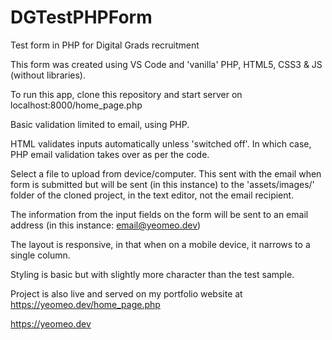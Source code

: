 # DGTestPHPForm

Test form in PHP for Digital Grads recruitment

This form was created using VS Code and 'vanilla' PHP, HTML5, CSS3 & JS (without libraries).

To run this app, clone this repository and start server on localhost:8000/home_page.php

Basic validation limited to email, using PHP. 

HTML validates inputs automatically unless 'switched off'. In which case, PHP email validation takes over as per the code.

Select a file to upload from device/computer. This sent with the email when form is submitted but will be sent (in this instance) 
to the 'assets/images/' folder of the cloned project, in the text editor, not the email recipient.

The information from the input fields on the form will be sent to an email address (in this instance: email@yeomeo.dev)

The layout is responsive, in that when on a mobile device, it narrows to a single column.

Styling is basic but with slightly more character than the test sample.

Project is also live and served on my portfolio website at https://yeomeo.dev/home_page.php 




https://yeomeo.dev 



